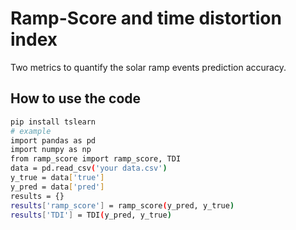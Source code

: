 # Ramp-Score and time distortion index 
Two metrics to quantify the solar ramp events prediction accuracy.

## How to use the code
```bash
pip install tslearn
# example
import pandas as pd
import numpy as np
from ramp_score import ramp_score, TDI
data = pd.read_csv('your data.csv')
y_true = data['true']
y_pred = data['pred']
results = {}
results['ramp_score'] = ramp_score(y_pred, y_true)
results['TDI'] = TDI(y_pred, y_true)
```

